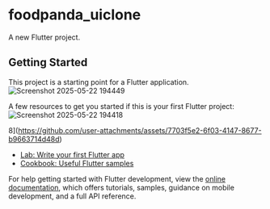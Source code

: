 # foodpanda_uiclone

A new Flutter project.

## Getting Started

This project is a starting point for a Flutter application.
![Screenshot 2025-05-22 194449](https://github.com/user-attachments/assets/077ffb04-2bb9-4718-b66b-4f45f64307a4)

A few resources to get you started if this is your first Flutter project:
![Screenshot 2025-05-22 194418](https://github.com/user-attachments/assets/d95fe78b-5df3-4af9-8b31-2f8c34e2a579)

8](https://github.com/user-attachments/assets/7703f5e2-6f03-4147-8677-b9663714d48d)

- [Lab: Write your first Flutter app](https://docs.flutter.dev/get-started/codelab)
- [Cookbook: Useful Flutter samples](https://docs.flutter.dev/cookbook)

For help getting started with Flutter development, view the
[online documentation](https://docs.flutter.dev/), which offers tutorials,
samples, guidance on mobile development, and a full API reference.
